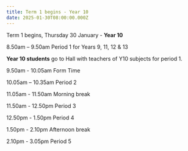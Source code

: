 ```yaml
---
title: Term 1 begins - Year 10
date: 2025-01-30T08:00:00.000Z
---
```

Term 1 begins, Thursday 30 January - **Year 10**

8.50am – 9.50am
Period 1 for Years 9, 11, 12 & 13

**Year 10 students** go to Hall with teachers of Y10 subjects for period 1.

9.50am - 10.05am Form Time

10.05am – 10.35am Period 2

11.05am - 11.50am Morning break

11.50am - 12.50pm Period 3

12.50pm - 1.50pm Period 4

1.50pm - 2.10pm Afternoon break

2.10pm - 3.05pm Period 5
